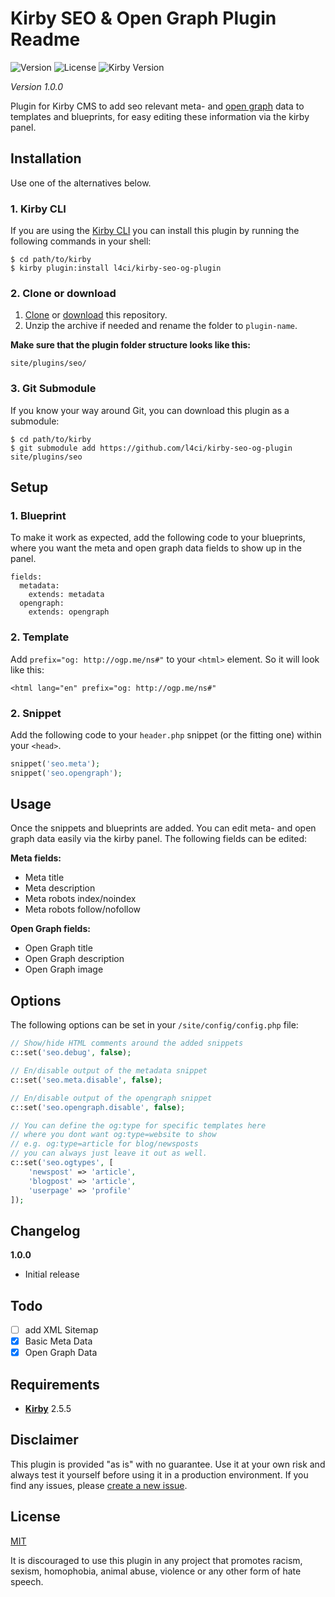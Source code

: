 # Kirby SEO & Open Graph Plugin Readme

![Version](https://img.shields.io/badge/version-1.0.0-green.svg) ![License](https://img.shields.io/badge/license-MIT-green.svg) ![Kirby Version](https://img.shields.io/badge/Kirby-2.5.5%2B-red.svg)

*Version 1.0.0*

Plugin for Kirby CMS to add seo relevant meta- and [open graph](http://ogp.me/) data to templates and blueprints, for easy editing these information via the kirby panel.

## Installation

Use one of the alternatives below.

### 1. Kirby CLI

If you are using the [Kirby CLI](https://github.com/getkirby/cli) you can install this plugin by running the following commands in your shell:

```
$ cd path/to/kirby
$ kirby plugin:install l4ci/kirby-seo-og-plugin
```

### 2. Clone or download

1. [Clone](https://github.com/l4ci/kirby-seo-og-plugin.git) or [download](https://github.com/l4ci/kirby-seo-og-plugin/archive/master.zip)  this repository.
2. Unzip the archive if needed and rename the folder to `plugin-name`.

**Make sure that the plugin folder structure looks like this:**

```
site/plugins/seo/
```

### 3. Git Submodule

If you know your way around Git, you can download this plugin as a submodule:

```
$ cd path/to/kirby
$ git submodule add https://github.com/l4ci/kirby-seo-og-plugin site/plugins/seo
```

## Setup

### 1. Blueprint

To make it work as expected, add the following code to your blueprints, where you want the meta and open graph data fields to show up in the panel.

```
fields:
  metadata:
    extends: metadata
  opengraph:
    extends: opengraph
```

### 2. Template

Add  `prefix="og: http://ogp.me/ns#"` to your `<html>` element. So it will look like this:

```
<html lang="en" prefix="og: http://ogp.me/ns#"
```

### 2. Snippet

Add the following code to your `header.php` snippet (or the fitting one) within your `<head>`.

```php
snippet('seo.meta');
snippet('seo.opengraph');
```

## Usage

Once the snippets and blueprints are added. You can edit meta- and open graph data easily via the kirby panel. The following fields can be edited:

**Meta fields:**

- Meta title
- Meta description
- Meta robots index/noindex
- Meta robots follow/nofollow

**Open Graph fields:**
- Open Graph title
- Open Graph description
- Open Graph image


## Options

The following options can be set in your `/site/config/config.php` file:

```php
// Show/hide HTML comments around the added snippets
c::set('seo.debug', false);

// En/disable output of the metadata snippet
c::set('seo.meta.disable', false);

// En/disable output of the opengraph snippet
c::set('seo.opengraph.disable', false);

// You can define the og:type for specific templates here
// where you dont want og:type=website to show
// e.g. og:type=article for blog/newsposts
// you can always just leave it out as well.
c::set('seo.ogtypes', [
    'newspost' => 'article',
    'blogpost' => 'article',
    'userpage' => 'profile'
]);
```


## Changelog

**1.0.0**

- Initial release

## Todo

- [ ] add XML Sitemap
- [x] Basic Meta Data
- [x] Open Graph Data

## Requirements

- [**Kirby**](https://getkirby.com/) 2.5.5

## Disclaimer

This plugin is provided "as is" with no guarantee. Use it at your own risk and always test it yourself before using it in a production environment. If you find any issues, please [create a new issue](https://github.com/l4ci/kirby-seo-og-plugin/issues/new).

## License

[MIT](https://opensource.org/licenses/MIT)

It is discouraged to use this plugin in any project that promotes racism, sexism, homophobia, animal abuse, violence or any other form of hate speech.
